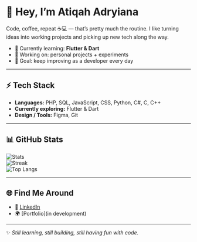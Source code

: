 # 👋 Hey, I’m Atiqah Adryiana  

Code, coffee, repeat ☕💻 — that’s pretty much the routine. I like turning ideas into working projects and picking up new tech along the way.  

- 🌱 Currently learning: **Flutter & Dart**  
- 🔧 Working on: personal projects + experiments  
- 🎯 Goal: keep improving as a developer every day  

---

## ⚡ Tech Stack  
- **Languages:** PHP, SQL, JavaScript, CSS, Python, C#, C, C++  
- **Currently exploring:** Flutter & Dart  
- **Design / Tools:** Figma, Git  

---

## 📊 GitHub Stats  
![Stats](https://github-readme-stats.vercel.app/api?username=atiqahadryiana&show_icons=true&theme=tokyonight)  
![Streak](https://github-readme-streak-stats.herokuapp.com?user=atiqahadryiana&theme=tokyonight)  
![Top Langs](https://github-readme-stats.vercel.app/api/top-langs/?username=atiqahadryiana&layout=compact&theme=tokyonight)  

---

## 🌐 Find Me Around  
- 💼 [LinkedIn](https://linkedin.com/in/sitinuratiqahadryiana)  
- 🌍 [Portfolio](in development)  

---

✨ *Still learning, still building, still having fun with code.*  

